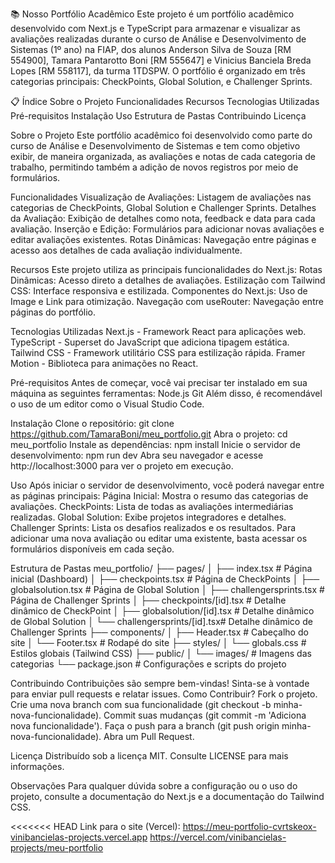 📚 Nosso Portfólio Acadêmico
Este projeto é um portfólio acadêmico desenvolvido com Next.js e TypeScript para armazenar e visualizar as avaliações realizadas durante o curso de Análise e Desenvolvimento de Sistemas (1º ano) na FIAP, dos alunos Anderson Silva de Souza [RM 554900], Tamara Pantarotto Boni [RM 555647] e Vinicius Banciela Breda Lopes [RM 558117], da turma 1TDSPW. O portfólio é organizado em três categorias principais: CheckPoints, Global Solution, e Challenger Sprints.

📋 Índice
Sobre o Projeto
Funcionalidades
Recursos
Tecnologias Utilizadas
Pré-requisitos
Instalação
Uso
Estrutura de Pastas
Contribuindo
Licença

Sobre o Projeto
Este portfólio acadêmico foi desenvolvido como parte do curso de Análise e Desenvolvimento de Sistemas e tem como objetivo exibir, de maneira organizada, as avaliações e notas de cada categoria de trabalho, permitindo também a adição de novos registros por meio de formulários.

Funcionalidades
Visualização de Avaliações: Listagem de avaliações nas categorias de CheckPoints, Global Solution e Challenger Sprints.
Detalhes da Avaliação: Exibição de detalhes como nota, feedback e data para cada avaliação.
Inserção e Edição: Formulários para adicionar novas avaliações e editar avaliações existentes.
Rotas Dinâmicas: Navegação entre páginas e acesso aos detalhes de cada avaliação individualmente.

Recursos
Este projeto utiliza as principais funcionalidades do Next.js:
Rotas Dinâmicas: Acesso direto a detalhes de avaliações.
Estilização com Tailwind CSS: Interface responsiva e estilizada.
Componentes do Next.js: Uso de Image e Link para otimização.
Navegação com useRouter: Navegação entre páginas do portfólio.

Tecnologias Utilizadas
Next.js - Framework React para aplicações web.
TypeScript - Superset do JavaScript que adiciona tipagem estática.
Tailwind CSS - Framework utilitário CSS para estilização rápida.
Framer Motion - Biblioteca para animações no React.

Pré-requisitos
Antes de começar, você vai precisar ter instalado em sua máquina as seguintes ferramentas:
Node.js
Git
Além disso, é recomendável o uso de um editor como o Visual Studio Code.

Instalação
Clone o repositório:
git clone https://github.com/TamaraBoni/meu_portfolio.git
Abra o projeto:
cd meu_portfolio
Instale as dependências:
npm install
Inicie o servidor de desenvolvimento:
npm run dev
Abra seu navegador e acesse http://localhost:3000 para ver o projeto em execução.

Uso
Após iniciar o servidor de desenvolvimento, você poderá navegar entre as páginas principais:
Página Inicial: Mostra o resumo das categorias de avaliações.
CheckPoints: Lista de todas as avaliações intermediárias realizadas.
Global Solution: Exibe projetos integradores e detalhes.
Challenger Sprints: Lista os desafios realizados e os resultados.
Para adicionar uma nova avaliação ou editar uma existente, basta acessar os formulários disponíveis em cada seção.

Estrutura de Pastas
meu_portfolio/
├── pages/
│ ├── index.tsx # Página inicial (Dashboard)
│ ├── checkpoints.tsx # Página de CheckPoints
│ ├── globalsolution.tsx # Página de Global Solution
│ ├── challengersprints.tsx # Página de Challenger Sprints
│ ├── checkpoints/[id].tsx # Detalhe dinâmico de CheckPoint
│ ├── globalsolution/[id].tsx # Detalhe dinâmico de Global Solution
│ └── challengersprints/[id].tsx# Detalhe dinâmico de Challenger Sprints
├── components/
│ ├── Header.tsx # Cabeçalho do site
│ └── Footer.tsx # Rodapé do site
├── styles/
│ └── globals.css # Estilos globais (Tailwind CSS)
├── public/
│ └── images/ # Imagens das categorias
└── package.json # Configurações e scripts do projeto

Contribuindo
Contribuições são sempre bem-vindas! Sinta-se à vontade para enviar pull requests e relatar issues.
Como Contribuir?
Fork o projeto.
Crie uma nova branch com sua funcionalidade (git checkout -b minha-nova-funcionalidade).
Commit suas mudanças (git commit -m 'Adiciona nova funcionalidade').
Faça o push para a branch (git push origin minha-nova-funcionalidade).
Abra um Pull Request.

Licença
Distribuído sob a licença MIT. Consulte LICENSE para mais informações.

Observações
Para qualquer dúvida sobre a configuração ou o uso do projeto, consulte a documentação do Next.js e a documentação do Tailwind CSS.

<<<<<<< HEAD
Link para o site (Vercel):
https://meu-portfolio-cvrtskeox-vinibancielas-projects.vercel.app
https://vercel.com/vinibancielas-projects/meu-portfolio
